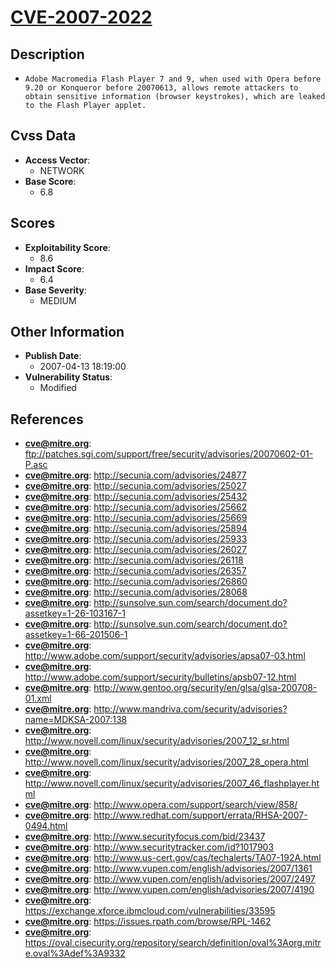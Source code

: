 
# [CVE-2007-2022](ftp://patches.sgi.com/support/free/security/advisories/20070602-01-P.asc)

## Description

- `Adobe Macromedia Flash Player 7 and 9, when used with Opera before 9.20 or Konqueror before 20070613, allows remote attackers to obtain sensitive information (browser keystrokes), which are leaked to the Flash Player applet.`

## Cvss Data

- **Access Vector**:
  - NETWORK
- **Base Score**:
  - 6.8

## Scores

- **Exploitability Score**:
  - 8.6
- **Impact Score**:
  - 6.4
- **Base Severity**:
  - MEDIUM

## Other Information

- **Publish Date**:
  - 2007-04-13 18:19:00
- **Vulnerability Status**:
  - Modified

## References

- **cve@mitre.org**: ftp://patches.sgi.com/support/free/security/advisories/20070602-01-P.asc
- **cve@mitre.org**: http://secunia.com/advisories/24877
- **cve@mitre.org**: http://secunia.com/advisories/25027
- **cve@mitre.org**: http://secunia.com/advisories/25432
- **cve@mitre.org**: http://secunia.com/advisories/25662
- **cve@mitre.org**: http://secunia.com/advisories/25669
- **cve@mitre.org**: http://secunia.com/advisories/25894
- **cve@mitre.org**: http://secunia.com/advisories/25933
- **cve@mitre.org**: http://secunia.com/advisories/26027
- **cve@mitre.org**: http://secunia.com/advisories/26118
- **cve@mitre.org**: http://secunia.com/advisories/26357
- **cve@mitre.org**: http://secunia.com/advisories/26860
- **cve@mitre.org**: http://secunia.com/advisories/28068
- **cve@mitre.org**: http://sunsolve.sun.com/search/document.do?assetkey=1-26-103167-1
- **cve@mitre.org**: http://sunsolve.sun.com/search/document.do?assetkey=1-66-201506-1
- **cve@mitre.org**: http://www.adobe.com/support/security/advisories/apsa07-03.html
- **cve@mitre.org**: http://www.adobe.com/support/security/bulletins/apsb07-12.html
- **cve@mitre.org**: http://www.gentoo.org/security/en/glsa/glsa-200708-01.xml
- **cve@mitre.org**: http://www.mandriva.com/security/advisories?name=MDKSA-2007:138
- **cve@mitre.org**: http://www.novell.com/linux/security/advisories/2007_12_sr.html
- **cve@mitre.org**: http://www.novell.com/linux/security/advisories/2007_28_opera.html
- **cve@mitre.org**: http://www.novell.com/linux/security/advisories/2007_46_flashplayer.html
- **cve@mitre.org**: http://www.opera.com/support/search/view/858/
- **cve@mitre.org**: http://www.redhat.com/support/errata/RHSA-2007-0494.html
- **cve@mitre.org**: http://www.securityfocus.com/bid/23437
- **cve@mitre.org**: http://www.securitytracker.com/id?1017903
- **cve@mitre.org**: http://www.us-cert.gov/cas/techalerts/TA07-192A.html
- **cve@mitre.org**: http://www.vupen.com/english/advisories/2007/1361
- **cve@mitre.org**: http://www.vupen.com/english/advisories/2007/2497
- **cve@mitre.org**: http://www.vupen.com/english/advisories/2007/4190
- **cve@mitre.org**: https://exchange.xforce.ibmcloud.com/vulnerabilities/33595
- **cve@mitre.org**: https://issues.rpath.com/browse/RPL-1462
- **cve@mitre.org**: https://oval.cisecurity.org/repository/search/definition/oval%3Aorg.mitre.oval%3Adef%3A9332
